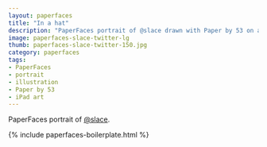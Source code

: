 ```yaml
---
layout: paperfaces
title: "In a hat"
description: "PaperFaces portrait of @slace drawn with Paper by 53 on an iPad."
image: paperfaces-slace-twitter-lg
thumb: paperfaces-slace-twitter-150.jpg
category: paperfaces
tags: 
- PaperFaces
- portrait
- illustration
- Paper by 53
- iPad art
---
```


PaperFaces portrait of [@slace](http://twitter.com/slace).

{% include paperfaces-boilerplate.html %}